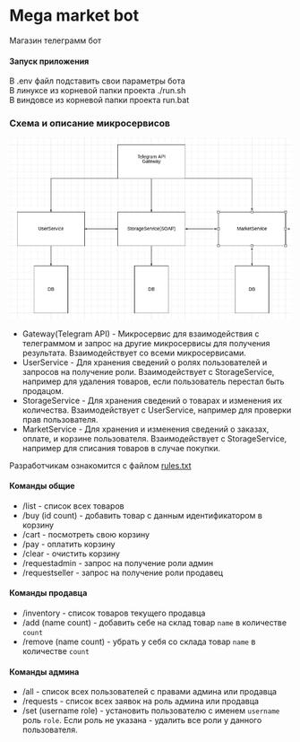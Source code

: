# Mega market bot
Магазин телеграмм бот

#### Запуск приложения
В .env файл подставить свои параметры бота    
В линуксе из корневой папки проекта ./run.sh    
В виндовсе из корневой папки проекта run.bat    

###  Схема и описание микросервисов   
![img.png](img.png)
   
- Gateway(Telegram API) - Микросервис для взаимодействия с телеграммом и запрос на другие микросервисы для получения результата. 
Взаимодействует со всеми микросервисами.
- UserService - Для хранения сведений о ролях пользователей и запросов на получение роли. Взаимодействует с StorageService, 
например для удаления товаров, если пользователь перестал быть продацом.
- StorageService - Для хранения сведений о товарах и изменения их количества. Взаимодействует с UserService, например для проверки 
прав пользователя.
- MarketService - Для хранения и изменения сведений о заказах, оплате, и корзине пользователя. Взаимодействует с StorageService, например
для списания товаров в случае покупки.

Разработчикам ознакомится с файлом [rules.txt](https://github.com/sergey-oreshkin/megamarket-bot/blob/develop/rules.txt)

#### Команды общие  
- /list - список всех товаров
- /buy (id count) - добавить товар с данным идентификатором в корзину
- /cart - посмотреть свою корзину
- /pay - оплатить корзину
- /clear - очистить корзину
- /requestadmin - запрос на получение роли админ
- /requestseller - запрос на получение роли продавец

#### Команды продавца
- /inventory - список товаров текущего продавца
- /add (name count) - добавить себе на склад товар `name` в количестве `count`
- /remove (name count) - убрать у себя со склада товар `name` в количестве `count`

#### Команды админа
- /all - список всех пользователей с правами админа или продавца
- /requests - список всех заявок на роль админа или продавца
- /set (username role) - установить пользователю с именем `username` роль `role`. Если роль не указана - удалить все роли у данного пользователя.